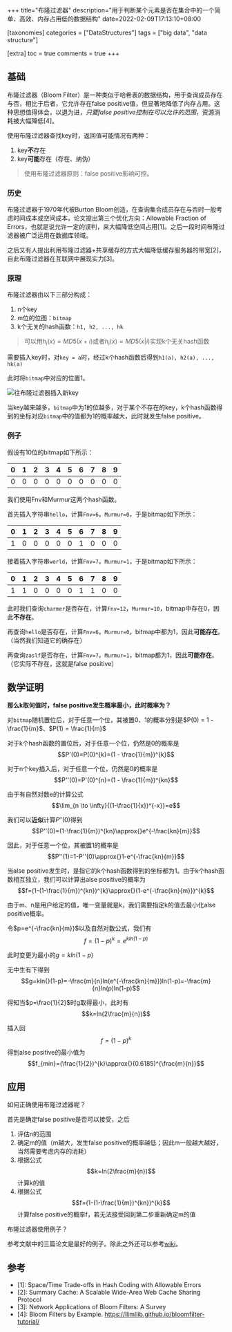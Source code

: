 +++
title="布隆过滤器"
description="用于判断某个元素是否在集合中的一个简单、高效、内存占用低的数据结构"
date=2022-02-09T17:13:10+08:00

[taxonomies]
categories = ["DataStructures"]
tags = ["big data", "data structure"]

[extra]
toc = true
comments = true
+++

## 基础

布隆过滤器（Bloom Filter）是一种类似于哈希表的数据结构，用于查询成员存在与否，相比于后者，它允许存在false positive值，但显著地降低了内存占用。这种思想值得体会，以退为进，*只要false positive控制在可以允许的范围*，资源消耗被大幅降低[4]。

使用布隆过滤器查找key时，返回值可能情况有两种：

1. key**不**存在
2. key**可能**存在（存在、纳伪）

> 使用布隆过滤器原则：false positive影响可控。

### 历史

布隆过滤器于1970年代被Burton Bloom创造，在查询集合成员存在与否时一般考虑时间成本或空间成本，论文提出第三个优化方向：Allowable Fraction of Errors，也就是说允许一定的误判，来大幅降低空间占用[1]。之后一段时间布隆过滤器被广泛运用在数据库领域。

之后又有人提出利用布隆过滤器+共享缓存的方式大幅降低缓存服务器的带宽[2]，自此布隆过滤器在互联网中展现实力[3]。

### 原理

布隆过滤器由以下三部分构成：

1. n个key
2. m位的位图：`bitmap`
3. k个无关的hash函数：`h1, h2, ..., hk`

> 可以用$h_{i}(x)=MD5(x+i)$或者$h_{i}(x)=MD5(x|i)$实现k个无关hash函数

需要插入key时，对`key = a`时，经过k个hash函数后得到`h1(a), h2(a), ..., hk(a)`

此时将`bitmap`中对应的位置1。

![往布隆过滤器插入新key](https://raw.githubusercontent.com/oliverdding/imaw.io/main/inserting-key-into-bloom-filter.drawio.svg)

当key越来越多，`bitmap`中为1的位越多，对于某个不存在的key，k个hash函数得到的坐标对应`bitmap`中的值都为1的概率越大，此时就发生false positive。

### 例子

假设有10位的bitmap如下所示：

| 0 | 1 | 2 | 3 | 4 | 5 | 6 | 7 | 8 | 9 |
| - | - | - | - | - | - | - | - | - | - |
| 0 | 0 | 0 | 0 | 0 | 0 | 0 | 0 | 0 | 0 |

我们使用Fnv和Murmur这两个hash函数。

首先插入字符串`hello`，计算`Fnv=6`，`Murmur=0`，于是bitmap如下所示：

| 0 | 1 | 2 | 3 | 4 | 5 | 6 | 7 | 8 | 9 |
| - | - | - | - | - | - | - | - | - | - |
| 1 | 0 | 0 | 0 | 0 | 0 | 1 | 0 | 0 | 0 |

接着插入字符串`world`，计算`Fnv=7`，`Murmur=1`，于是bitmap如下所示：

| 0 | 1 | 2 | 3 | 4 | 5 | 6 | 7 | 8 | 9 |
| - | - | - | - | - | - | - | - | - | - |
| 1 | 1 | 0 | 0 | 0 | 0 | 1 | 1 | 0 | 0 |

此时我们查询`charmer`是否存在，计算`Fnv=12`，`Murmur=10`，bitmap中存在0，因此**不存在**。

再查询`hello`是否存在，计算`Fnv=6`，`Murmur=0`，bitmap中都为1，因此**可能存在**。（当然我们知道它的确存在）

再查询`zaslf`是否存在，计算`Fnv=7`，`Murmur=1`，bitmap都为1，因此**可能存在**。（它实际不存在，这就是false positive）

## 数学证明

**那么k取何值时，false positive发生概率最小，此时概率为？**

对`bitmap`随机置位后，对于任意一个位，其被置0、1的概率分别是$P(0) = 1 - \frac{1}{m}$、$P(1) = \frac{1}{m}$

对于k个hash函数的置位后，对于任意一个位，仍然是0的概率是$$P'(0)=P(0)^{k}=(1 - \frac{1}{m})^{k}$$

对于n个key插入后，对于任意一个位，仍然是0的概率是$$P''(0)=P'(0)^{n}=(1 - \frac{1}{m})^{kn}$$

由于有自然对数e的计算公式$$\lim_{n \to \infty}{(1-\frac{1}{x})^{-x}}=e$$

我们可以**近似**计算$P''(0)$得到$$P''(0)=(1-\frac{1}{m})^{kn}\approx{}e^{-\frac{kn}{m}}$$

因此，对于任意一个位，其被置1的概率是$$P''(1)=1-P''(0)\approx{}1-e^{-\frac{kn}{m}}$$

当alse positive发生时，是指它的k个hash函数得到的坐标都为1。由于k个hash函数相互独立，我们可以计算出alse positive的概率为$$f=(1-(1-\frac{1}{m})^{kn})^{k}\approx{}(1-e^{-\frac{kn}{m}})^{k}$$

由于m、n是用户给定的值，唯一变量就是k，我们需要指定k的值去最小化alse positive概率。

令$p=e^{-\frac{kn}{m}}$以及自然对数公式，我们有$$f=(1-p)^{k}=e^{kln(1-p)}$$

此时变更为最小的$g=kln(1-p)$

无中生有下得到$$g=kln{}(1-p)=-\frac{m}{n}ln(e^{-\frac{kn}{m}})ln(1-p)=-\frac{m}{n}ln(p)ln(1-p)$$

得知当$p=\frac{1}{2}$时g取得最小，此时有$$k=ln(2\frac{m}{n})$$

插入回$$f=(1-p)^{k}$$得到alse positive的最小值为$$f_{min}=(\frac{1}{2})^{k}\approx{}(0.6185)^{\frac{m}{n}}$$

## 应用

如何正确使用布隆过滤器呢？

首先是确定false positive是否可以接受，之后

1. 评估n的范围
2. 确定m的值（m越大，发生false positive的概率越低；因此m一般越大越好，当然需要考虑内存的消耗）
3. 根据公式$$k=ln(2\frac{m}{n})$$计算k的值
4. 根据公式$$f=(1-(1-\frac{1}{m})^{kn})^{k}$$计算false positive的概率f，若无法接受回到第二步重新确定m的值

布隆过滤器使用例子？

参考文献中的三篇论文是最好的例子。除此之外还可以参考[wiki](https://en.wikipedia.org/wiki/Bloom_filter#Examples)。

## 参考

- [1]: Space/Time Trade-offs in Hash Coding with Allowable Errors
- [2]: Summary Cache: A Scalable Wide-Area Web Cache Sharing Protocol 
- [3]: Network Applications of Bloom Filters: A Survey
- [4]: Bloom Filters by Example. https://llimllib.github.io/bloomfilter-tutorial/
